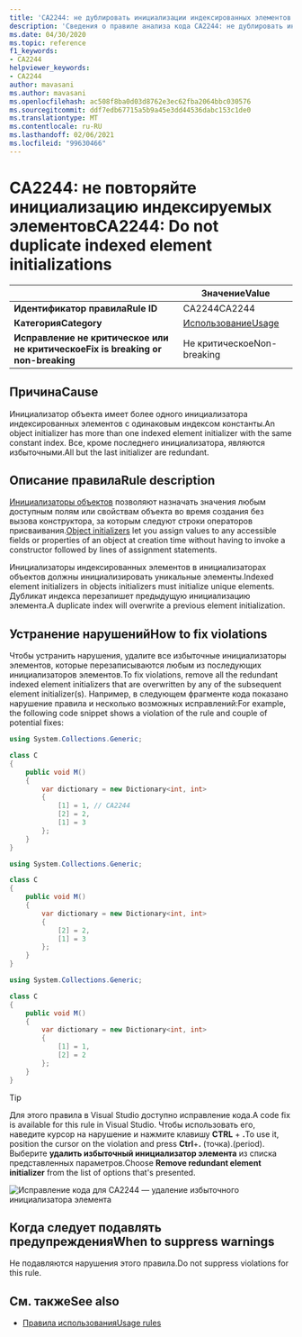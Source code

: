 ```yaml
---
title: 'CA2244: не дублировать инициализации индексированных элементов (анализ кода)'
description: 'Сведения о правиле анализа кода CA2244: не дублировать инициализации индексированных элементов'
ms.date: 04/30/2020
ms.topic: reference
f1_keywords:
- CA2244
helpviewer_keywords:
- CA2244
author: mavasani
ms.author: mavasani
ms.openlocfilehash: ac508f8ba0d03d8762e3ec62fba2064bbc030576
ms.sourcegitcommit: ddf7edb67715a5b9a45e3dd44536dabc153c1de0
ms.translationtype: MT
ms.contentlocale: ru-RU
ms.lasthandoff: 02/06/2021
ms.locfileid: "99630466"
---
```

# <a name="ca2244-do-not-duplicate-indexed-element-initializations"></a><span data-ttu-id="fa403-103">CA2244: не повторяйте инициализацию индексируемых элементов</span><span class="sxs-lookup"><span data-stu-id="fa403-103">CA2244: Do not duplicate indexed element initializations</span></span>

| | <span data-ttu-id="fa403-104">Значение</span><span class="sxs-lookup"><span data-stu-id="fa403-104">Value</span></span> |
|-|-|
| <span data-ttu-id="fa403-105">**Идентификатор правила**</span><span class="sxs-lookup"><span data-stu-id="fa403-105">**Rule ID**</span></span> |<span data-ttu-id="fa403-106">CA2244</span><span class="sxs-lookup"><span data-stu-id="fa403-106">CA2244</span></span>|
| <span data-ttu-id="fa403-107">**Категория**</span><span class="sxs-lookup"><span data-stu-id="fa403-107">**Category**</span></span> |[<span data-ttu-id="fa403-108">Использование</span><span class="sxs-lookup"><span data-stu-id="fa403-108">Usage</span></span>](usage-warnings.md)|
| <span data-ttu-id="fa403-109">**Исправление не критическое или не критическое**</span><span class="sxs-lookup"><span data-stu-id="fa403-109">**Fix is breaking or non-breaking**</span></span> |<span data-ttu-id="fa403-110">Не критическое</span><span class="sxs-lookup"><span data-stu-id="fa403-110">Non-breaking</span></span>|

## <a name="cause"></a><span data-ttu-id="fa403-111">Причина</span><span class="sxs-lookup"><span data-stu-id="fa403-111">Cause</span></span>

<span data-ttu-id="fa403-112">Инициализатор объекта имеет более одного инициализатора индексированных элементов с одинаковым индексом константы.</span><span class="sxs-lookup"><span data-stu-id="fa403-112">An object initializer has more than one indexed element initializer with the same constant index.</span></span> <span data-ttu-id="fa403-113">Все, кроме последнего инициализатора, являются избыточными.</span><span class="sxs-lookup"><span data-stu-id="fa403-113">All but the last initializer are redundant.</span></span>

## <a name="rule-description"></a><span data-ttu-id="fa403-114">Описание правила</span><span class="sxs-lookup"><span data-stu-id="fa403-114">Rule description</span></span>

<span data-ttu-id="fa403-115">[Инициализаторы объектов](../../../csharp/programming-guide/classes-and-structs/object-and-collection-initializers.md#object-initializers) позволяют назначать значения любым доступным полям или свойствам объекта во время создания без вызова конструктора, за которым следуют строки операторов присваивания.</span><span class="sxs-lookup"><span data-stu-id="fa403-115">[Object initializers](../../../csharp/programming-guide/classes-and-structs/object-and-collection-initializers.md#object-initializers) let you assign values to any accessible fields or properties of an object at creation time without having to invoke a constructor followed by lines of assignment statements.</span></span>

<span data-ttu-id="fa403-116">Инициализаторы индексированных элементов в инициализаторах объектов должны инициализировать уникальные элементы.</span><span class="sxs-lookup"><span data-stu-id="fa403-116">Indexed element initializers in objects initializers must initialize unique elements.</span></span> <span data-ttu-id="fa403-117">Дубликат индекса перезапишет предыдущую инициализацию элемента.</span><span class="sxs-lookup"><span data-stu-id="fa403-117">A duplicate index will overwrite a previous element initialization.</span></span>

## <a name="how-to-fix-violations"></a><span data-ttu-id="fa403-118">Устранение нарушений</span><span class="sxs-lookup"><span data-stu-id="fa403-118">How to fix violations</span></span>

<span data-ttu-id="fa403-119">Чтобы устранить нарушения, удалите все избыточные инициализаторы элементов, которые перезаписываются любым из последующих инициализаторов элементов.</span><span class="sxs-lookup"><span data-stu-id="fa403-119">To fix violations, remove all the redundant indexed element initializers that are overwritten by any of the subsequent element initializer(s).</span></span> <span data-ttu-id="fa403-120">Например, в следующем фрагменте кода показано нарушение правила и несколько возможных исправлений:</span><span class="sxs-lookup"><span data-stu-id="fa403-120">For example, the following code snippet shows a violation of the rule and couple of potential fixes:</span></span>

```csharp
using System.Collections.Generic;

class C
{
    public void M()
    {
        var dictionary = new Dictionary<int, int>
        {
            [1] = 1, // CA2244
            [2] = 2,
            [1] = 3
        };
    }
}
```

```csharp
using System.Collections.Generic;

class C
{
    public void M()
    {
        var dictionary = new Dictionary<int, int>
        {
            [2] = 2,
            [1] = 3
        };
    }
}
```

```csharp
using System.Collections.Generic;

class C
{
    public void M()
    {
        var dictionary = new Dictionary<int, int>
        {
            [1] = 1,
            [2] = 2
        };
    }
}
```

> [!TIP]
> <span data-ttu-id="fa403-121">Для этого правила в Visual Studio доступно исправление кода.</span><span class="sxs-lookup"><span data-stu-id="fa403-121">A code fix is available for this rule in Visual Studio.</span></span> <span data-ttu-id="fa403-122">Чтобы использовать его, наведите курсор на нарушение и нажмите клавишу **CTRL** + **.**</span><span class="sxs-lookup"><span data-stu-id="fa403-122">To use it, position the cursor on the violation and press **Ctrl**+**.**</span></span> <span data-ttu-id="fa403-123">(точка).</span><span class="sxs-lookup"><span data-stu-id="fa403-123">(period).</span></span> <span data-ttu-id="fa403-124">Выберите **удалить избыточный инициализатор элемента** из списка представленных параметров.</span><span class="sxs-lookup"><span data-stu-id="fa403-124">Choose **Remove redundant element initializer** from the list of options that's presented.</span></span>
>
> ![Исправление кода для CA2244 — удаление избыточного инициализатора элемента](media/ca2244-codefix.png)

## <a name="when-to-suppress-warnings"></a><span data-ttu-id="fa403-126">Когда следует подавлять предупреждения</span><span class="sxs-lookup"><span data-stu-id="fa403-126">When to suppress warnings</span></span>

<span data-ttu-id="fa403-127">Не подавляются нарушения этого правила.</span><span class="sxs-lookup"><span data-stu-id="fa403-127">Do not suppress violations for this rule.</span></span>

## <a name="see-also"></a><span data-ttu-id="fa403-128">См. также</span><span class="sxs-lookup"><span data-stu-id="fa403-128">See also</span></span>

- [<span data-ttu-id="fa403-129">Правила использования</span><span class="sxs-lookup"><span data-stu-id="fa403-129">Usage rules</span></span>](usage-warnings.md)
